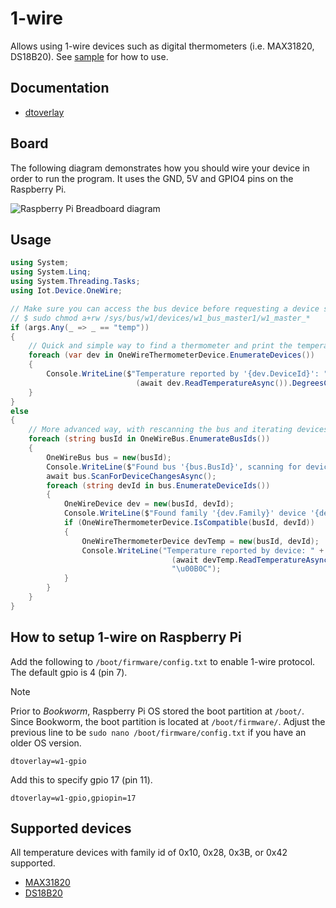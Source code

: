﻿# 1-wire

Allows using 1-wire devices such as digital thermometers (i.e. MAX31820, DS18B20). See [sample](./samples/Program.cs) for how to use.

## Documentation

- [dtoverlay](https://pinout.xyz/pinout/1_wire)

## Board

The following diagram demonstrates how you should wire your device in order to run the program. It uses the GND, 5V and GPIO4 pins on the Raspberry Pi.

![Raspberry Pi Breadboard diagram](./onewire-temp_bb.png)

## Usage

```csharp
using System;
using System.Linq;
using System.Threading.Tasks;
using Iot.Device.OneWire;

// Make sure you can access the bus device before requesting a device scan (or run using sudo)
// $ sudo chmod a+rw /sys/bus/w1/devices/w1_bus_master1/w1_master_*
if (args.Any(_ => _ == "temp"))
{
    // Quick and simple way to find a thermometer and print the temperature
    foreach (var dev in OneWireThermometerDevice.EnumerateDevices())
    {
        Console.WriteLine($"Temperature reported by '{dev.DeviceId}': " +
                            (await dev.ReadTemperatureAsync()).DegreesCelsius.ToString("F2") + "\u00B0C");
    }
}
else
{
    // More advanced way, with rescanning the bus and iterating devices per 1-wire bus
    foreach (string busId in OneWireBus.EnumerateBusIds())
    {
        OneWireBus bus = new(busId);
        Console.WriteLine($"Found bus '{bus.BusId}', scanning for devices ...");
        await bus.ScanForDeviceChangesAsync();
        foreach (string devId in bus.EnumerateDeviceIds())
        {
            OneWireDevice dev = new(busId, devId);
            Console.WriteLine($"Found family '{dev.Family}' device '{dev.DeviceId}' on '{bus.BusId}'");
            if (OneWireThermometerDevice.IsCompatible(busId, devId))
            {
                OneWireThermometerDevice devTemp = new(busId, devId);
                Console.WriteLine("Temperature reported by device: " +
                                    (await devTemp.ReadTemperatureAsync()).DegreesCelsius.ToString("F2") +
                                    "\u00B0C");
            }
        }
    }
}
```

## How to setup 1-wire on Raspberry Pi

Add the following to `/boot/firmware/config.txt` to enable 1-wire protocol. The default gpio is 4 (pin 7).

> [!Note]
> Prior to *Bookworm*, Raspberry Pi OS stored the boot partition at `/boot/`. Since Bookworm, the boot partition is located at `/boot/firmware/`. Adjust the previous line to be `sudo nano /boot/firmware/config.txt` if you have an older OS version.

```text
dtoverlay=w1-gpio
```

Add this to specify gpio 17 (pin 11).

```text
dtoverlay=w1-gpio,gpiopin=17
```

## Supported devices

All temperature devices with family id of 0x10, 0x28, 0x3B, or 0x42 supported.

- [MAX31820](https://datasheets.maximintegrated.com/en/ds/MAX31820.pdf)
- [DS18B20](https://datasheets.maximintegrated.com/en/ds/DS18B20.pdf)

